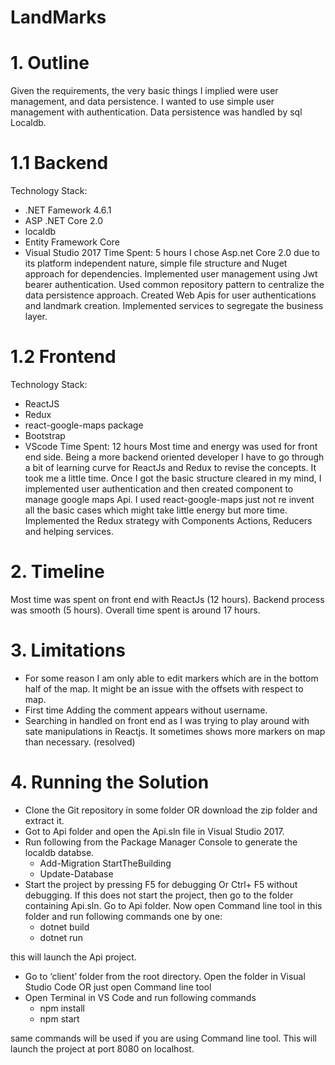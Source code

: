 # LandMarks
# 1.	Outline

Given the requirements, the very basic things I implied were user management, and data persistence. I wanted to use simple user management with authentication. Data persistence was handled by  sql Localdb.
# 1.1 Backend
Technology Stack: 
* .NET Famework 4.6.1
*	ASP .NET Core 2.0
*	localdb
*	Entity Framework Core
*	Visual Studio 2017
Time Spent: 5 hours
I chose Asp.net Core 2.0 due to its platform independent nature, simple file structure and Nuget approach for dependencies.
Implemented user management using Jwt bearer authentication. Used common repository pattern to centralize the data persistence approach. Created Web Apis for user authentications and landmark creation. Implemented services to segregate the business layer.
# 1.2 Frontend
Technology Stack:
*	ReactJS
*	Redux
*	react-google-maps package
*	Bootstrap
*	VScode
Time Spent: 12 hours
Most time and energy was used for front end side. Being a more backend oriented developer I have to go through a bit of learning curve for ReactJs and Redux to revise the concepts. It took me a little time.
Once I got the basic structure cleared in my mind, I implemented user authentication and then created component to manage google maps Api. I used react-google-maps just not re invent all the basic cases which might take little energy but more time. Implemented the Redux strategy with Components Actions, Reducers and helping services.

# 2.	Timeline
Most time was spent on front end with ReactJs (12 hours). Backend process was smooth (5 hours). Overall time spent is around 17 hours.

# 3.	Limitations
* For some reason I am only able to edit markers which are in the bottom half of the map. It might be an issue with the offsets with respect to map.
* First time Adding the comment appears without username. 
* Searching in handled on front end as I was trying to play around with sate manipulations in Reactjs. It sometimes shows more markers on map than necessary. (resolved)

# 4.	Running the Solution
*	Clone the Git repository in some folder OR download the zip folder and extract it.
*	Got to Api folder and open the Api.sln file in Visual Studio 2017.
*	Run following from the Package Manager Console to generate the localdb databse.
      * Add-Migration StartTheBuilding
      * Update-Database
*	Start the project by pressing F5 for debugging Or Ctrl+ F5 without debugging. If this does not start the project, then go to the folder containing Api.sln. Go to Api folder. Now open Command line tool in this folder and run following commands one by one:
    *	dotnet build
    *	dotnet run
    
  this will launch the Api project.
*	Go to ‘client’ folder from the root directory. Open the folder in Visual Studio Code OR just open Command line tool
*	Open Terminal in VS Code and run following commands
    *	npm install
    *	npm start
    
  same commands will be used if you are using Command line tool. This will launch the project at port 8080 on localhost.  
  
